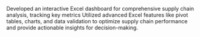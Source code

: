 Developed an interactive Excel dashboard for comprehensive supply chain analysis, tracking key metrics 
Utilized advanced Excel features like pivot tables, charts, and data validation to optimize supply chain performance and provide actionable insights for decision-making.
